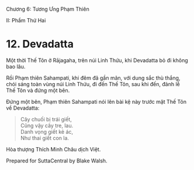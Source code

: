  

Chương 6: Tương Ưng Phạm Thiên

II: Phẩm Thứ Hai

# 12\. Devadatta

Một thời Thế Tôn ở Rājagaha, trên núi Linh Thứu, khi Devadatta bỏ đi không bao lâu.

Rồi Phạm thiên Sahampati, khi đêm đã gần mãn, với dung sắc thù thắng, chói sáng toàn vùng núi Linh Thứu, đi đến Thế Tôn, sau khi đến, đảnh lễ Thế Tôn và đứng một bên.

Ðứng một bên, Phạm thiên Sahampati nói lên bài kệ này trước mặt Thế Tôn về Devadatta:

> Cây chuối bị trái giết,  
> Cũng vậy cây tre, lau.  
> Danh vọng giết kẻ ác,  
> Như thai giết con la.

Hòa thượng Thích Minh Châu dịch Việt.

Prepared for SuttaCentral by Blake Walsh.